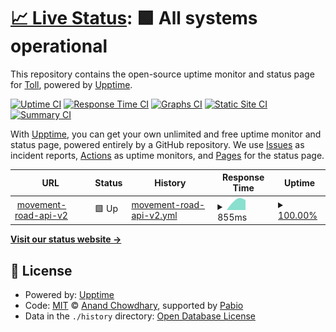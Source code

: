 # [📈 Live Status](https://demo.upptime.js.org): <!--live status--> **🟩 All systems operational**

This repository contains the open-source uptime monitor and status page for [Toll](https://www.toll.no), powered by [Upptime](https://github.com/upptime/upptime).

[![Uptime CI](https://github.com/toll/toll-api-status/workflows/Uptime%20CI/badge.svg)](https://github.com/toll/toll-api-status/actions?query=workflow%3A%22Uptime+CI%22)
[![Response Time CI](https://github.com/toll/toll-api-status/workflows/Response%20Time%20CI/badge.svg)](https://github.com/toll/toll-api-status/actions?query=workflow%3A%22Response+Time+CI%22)
[![Graphs CI](https://github.com/toll/toll-api-status/workflows/Graphs%20CI/badge.svg)](https://github.com/toll/toll-api-status/actions?query=workflow%3A%22Graphs+CI%22)
[![Static Site CI](https://github.com/toll/toll-api-status/workflows/Static%20Site%20CI/badge.svg)](https://github.com/toll/toll-api-status/actions?query=workflow%3A%22Static+Site+CI%22)
[![Summary CI](https://github.com/toll/toll-api-status/workflows/Summary%20CI/badge.svg)](https://github.com/toll/toll-api-status/actions?query=workflow%3A%22Summary+CI%22)

With [Upptime](https://upptime.js.org), you can get your own unlimited and free uptime monitor and status page, powered entirely by a GitHub repository. We use [Issues](https://github.com/toll/toll-api-status/issues) as incident reports, [Actions](https://github.com/toll/toll-api-status/actions) as uptime monitors, and [Pages](https://demo.upptime.js.org) for the status page.

<!--start: status pages-->
<!-- This summary is generated by Upptime (https://github.com/upptime/upptime) -->
<!-- Do not edit this manually, your changes will be overwritten -->
<!-- prettier-ignore -->
| URL | Status | History | Response Time | Uptime |
| --- | ------ | ------- | ------------- | ------ |
| <img alt="" src="https://icons.duckduckgo.com/ip3/api.toll.no.ico" height="13"> [movement-road-api-v2](https://api.toll.no/api/movement/road/v2/swagger-ui/index.html) | 🟩 Up | [movement-road-api-v2.yml](https://github.com/toll/toll-api-status/commits/HEAD/history/movement-road-api-v2.yml) | <details><summary><img alt="Response time graph" src="./graphs/movement-road-api-v2/response-time-week.png" height="20"> 855ms</summary><br><a href="https://demo.upptime.js.org/history/movement-road-api-v2"><img alt="Response time 855" src="https://img.shields.io/endpoint?url=https%3A%2F%2Fraw.githubusercontent.com%2Ftoll%2Ftoll-api-status%2FHEAD%2Fapi%2Fmovement-road-api-v2%2Fresponse-time.json"></a><br><a href="https://demo.upptime.js.org/history/movement-road-api-v2"><img alt="24-hour response time 855" src="https://img.shields.io/endpoint?url=https%3A%2F%2Fraw.githubusercontent.com%2Ftoll%2Ftoll-api-status%2FHEAD%2Fapi%2Fmovement-road-api-v2%2Fresponse-time-day.json"></a><br><a href="https://demo.upptime.js.org/history/movement-road-api-v2"><img alt="7-day response time 855" src="https://img.shields.io/endpoint?url=https%3A%2F%2Fraw.githubusercontent.com%2Ftoll%2Ftoll-api-status%2FHEAD%2Fapi%2Fmovement-road-api-v2%2Fresponse-time-week.json"></a><br><a href="https://demo.upptime.js.org/history/movement-road-api-v2"><img alt="30-day response time 855" src="https://img.shields.io/endpoint?url=https%3A%2F%2Fraw.githubusercontent.com%2Ftoll%2Ftoll-api-status%2FHEAD%2Fapi%2Fmovement-road-api-v2%2Fresponse-time-month.json"></a><br><a href="https://demo.upptime.js.org/history/movement-road-api-v2"><img alt="1-year response time 855" src="https://img.shields.io/endpoint?url=https%3A%2F%2Fraw.githubusercontent.com%2Ftoll%2Ftoll-api-status%2FHEAD%2Fapi%2Fmovement-road-api-v2%2Fresponse-time-year.json"></a></details> | <details><summary><a href="https://demo.upptime.js.org/history/movement-road-api-v2">100.00%</a></summary><a href="https://demo.upptime.js.org/history/movement-road-api-v2"><img alt="All-time uptime 100.00%" src="https://img.shields.io/endpoint?url=https%3A%2F%2Fraw.githubusercontent.com%2Ftoll%2Ftoll-api-status%2FHEAD%2Fapi%2Fmovement-road-api-v2%2Fuptime.json"></a><br><a href="https://demo.upptime.js.org/history/movement-road-api-v2"><img alt="24-hour uptime 100.00%" src="https://img.shields.io/endpoint?url=https%3A%2F%2Fraw.githubusercontent.com%2Ftoll%2Ftoll-api-status%2FHEAD%2Fapi%2Fmovement-road-api-v2%2Fuptime-day.json"></a><br><a href="https://demo.upptime.js.org/history/movement-road-api-v2"><img alt="7-day uptime 100.00%" src="https://img.shields.io/endpoint?url=https%3A%2F%2Fraw.githubusercontent.com%2Ftoll%2Ftoll-api-status%2FHEAD%2Fapi%2Fmovement-road-api-v2%2Fuptime-week.json"></a><br><a href="https://demo.upptime.js.org/history/movement-road-api-v2"><img alt="30-day uptime 100.00%" src="https://img.shields.io/endpoint?url=https%3A%2F%2Fraw.githubusercontent.com%2Ftoll%2Ftoll-api-status%2FHEAD%2Fapi%2Fmovement-road-api-v2%2Fuptime-month.json"></a><br><a href="https://demo.upptime.js.org/history/movement-road-api-v2"><img alt="1-year uptime 100.00%" src="https://img.shields.io/endpoint?url=https%3A%2F%2Fraw.githubusercontent.com%2Ftoll%2Ftoll-api-status%2FHEAD%2Fapi%2Fmovement-road-api-v2%2Fuptime-year.json"></a></details>

<!--end: status pages-->

[**Visit our status website →**](https://demo.upptime.js.org)

## 📄 License

- Powered by: [Upptime](https://github.com/upptime/upptime)
- Code: [MIT](./LICENSE) © [Anand Chowdhary](https://anandchowdhary.com), supported by [Pabio](https://pabio.com)
- Data in the `./history` directory: [Open Database License](https://opendatacommons.org/licenses/odbl/1-0/)
